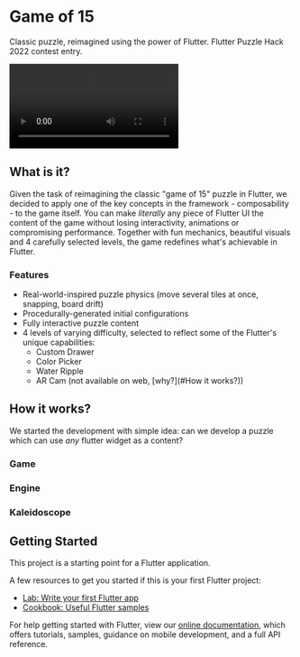 # Game of 15

Classic puzzle, reimagined using the power of Flutter.
Flutter Puzzle Hack 2022 contest entry. 

![Presentation video](video.webm)

## What is it?

Given the task of reimagining the classic "game of 15" puzzle in Flutter, we decided to apply one of the key concepts in the framework - composability - to the game itself. 
You can make *literally* any piece of Flutter UI the content of the game without losing interactivity, animations or compromising performance.
Together with fun mechanics, beautiful visuals and 4 carefully selected levels, the game redefines
what's achievable in Flutter.

### Features

- Real-world-inspired puzzle physics (move several tiles at once, snapping, board drift)
- Procedurally-generated initial configurations
- Fully interactive puzzle content
- 4 levels of varying difficulty, selected to reflect some of the Flutter's unique capabilities:
  - Custom Drawer
  - Color Picker
  - Water Ripple
  - AR Cam (not available on web, [why?](#How it works?))

## How it works?

We started the development with simple idea: can we develop a puzzle which can use *any* flutter widget as a content? 

### Game

### Engine

### Kaleidoscope



## Getting Started

This project is a starting point for a Flutter application.

A few resources to get you started if this is your first Flutter project:

- [Lab: Write your first Flutter app](https://flutter.dev/docs/get-started/codelab)
- [Cookbook: Useful Flutter samples](https://flutter.dev/docs/cookbook)

For help getting started with Flutter, view our
[online documentation](https://flutter.dev/docs), which offers tutorials,
samples, guidance on mobile development, and a full API reference.

